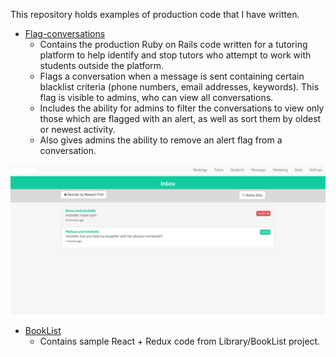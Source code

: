 This repository holds examples of production code that I have written.

* [Flag-conversations](https://github.com/jklemon17/code-samples/blob/master/Flag-conversations.rb)
  - Contains the production Ruby on Rails code written for a tutoring platform to help identify and stop tutors who attempt to work with students outside the platform. 
  - Flags a conversation when a message is sent containing certain blacklist criteria (phone numbers, email addresses, keywords). This flag is visible to admins, who can view all conversations. 
  - Includes the ability for admins to filter the conversations to view only those which are flagged with an alert, as well as sort them by oldest or newest activity.
  - Also gives admins the ability to remove an alert flag from a conversation.

![Conversation Flag Screenshot](https://github.com/jklemon17/code-samples/blob/master/conversation-flag2.png)

* [BookList](https://github.com/jklemon17/code-samples/blob/master/BookList.js)
  - Contains sample React + Redux code from Library/BookList project.

